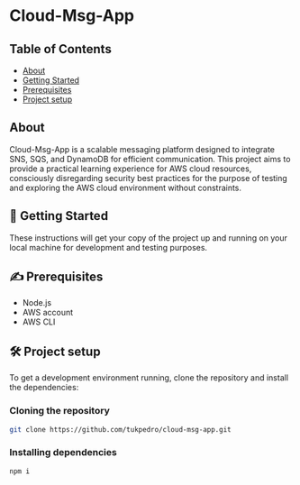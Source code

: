 # Cloud-Msg-App

## Table of Contents

-   [About](#about)
-   [Getting Started](#getting_started)
-   [Prerequisites](#prequisites)
-   [Project setup](#setup)

## About <a name = "about"></a>

Cloud-Msg-App is a scalable messaging platform designed to integrate SNS, SQS, and DynamoDB for efficient communication. This project aims to provide a practical learning experience for AWS cloud resources, consciously disregarding security best practices for the purpose of testing and exploring the AWS cloud environment without constraints.

## 🏁 Getting Started <a name = "getting_started"></a>

These instructions will get your copy of the project up and running on your local machine for development and testing purposes.

## ✍️ Prerequisites <a name = "prerequisites"></a>

-   Node.js
-   AWS account
-   AWS CLI

## 🛠️ Project setup <a name = "setup"></a>

To get a development environment running, clone the repository and install the dependencies:

### Cloning the repository

```bash
git clone https://github.com/tukpedro/cloud-msg-app.git
```

### Installing dependencies

```bash
npm i
```
